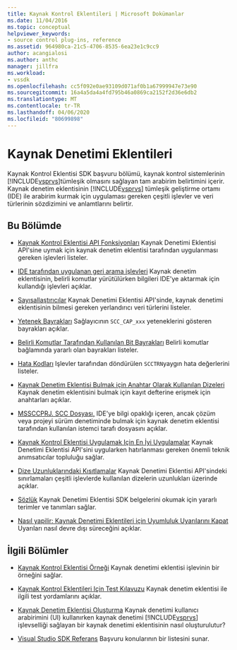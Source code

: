 ```yaml
---
title: Kaynak Kontrol Eklentileri | Microsoft Dokümanlar
ms.date: 11/04/2016
ms.topic: conceptual
helpviewer_keywords:
- source control plug-ins, reference
ms.assetid: 964980ca-21c5-4706-8535-6ea23e1c9cc9
author: acangialosi
ms.author: anthc
manager: jillfra
ms.workload:
- vssdk
ms.openlocfilehash: cc5f092e0ae93109d071af0b1a67999947e73e90
ms.sourcegitcommit: 16a4a5da4a4fd795b46a0869ca2152f2d36e6db2
ms.translationtype: MT
ms.contentlocale: tr-TR
ms.lasthandoff: 04/06/2020
ms.locfileid: "80699898"
---
```

# <a name="source-control-plug-ins"></a>Kaynak Denetimi Eklentileri
Kaynak Kontrol Eklentisi SDK başvuru bölümü, kaynak kontrol sistemlerinin [!INCLUDE[vsprvs](../code-quality/includes/vsprvs_md.md)]tümleşik olmasını sağlayan tam arabirim belirtimini içerir. Kaynak denetim eklentisinin [!INCLUDE[vsprvs](../code-quality/includes/vsprvs_md.md)] tümleşik geliştirme ortamı (IDE) ile arabirim kurmak için uygulaması gereken çeşitli işlevler ve veri türlerinin sözdizimini ve anlamtlarını belirtir.

## <a name="in-this-section"></a>Bu Bölümde
- [Kaynak Kontrol Eklentisi API Fonksiyonları](../extensibility/source-control-plug-in-api-functions.md) Kaynak Denetimi Eklentisi API'sine uymak için kaynak denetim eklentisi tarafından uygulanması gereken işlevleri listeler.

- [IDE tarafından uygulanan geri arama işlevleri](../extensibility/callback-functions-implemented-by-the-ide.md) Kaynak denetim eklentisinin, belirli komutlar yürütülürken bilgileri IDE'ye aktarmak için kullandığı işlevleri açıklar.

- [Sayısallaştırıcılar](../extensibility/enumerators.md) Kaynak Denetimi Eklentisi API'sinde, kaynak denetimi eklentisinin bilmesi gereken yerlandırıcı veri türlerini listeler.

- [Yetenek Bayrakları](../extensibility/capability-flags.md) Sağlayıcının `SCC_CAP_xxx` yeteneklerini gösteren bayrakları açıklar.

- [Belirli Komutlar Tarafından Kullanılan Bit Bayrakları](../extensibility/bitflags-used-by-specific-commands.md) Belirli komutlar bağlamında yararlı olan bayrakları listeler.

- [Hata Kodları](../extensibility/error-codes.md) Işlevler tarafından döndürülen `SCCTRN`yaygın hata değerlerini listeler.

- [Kaynak Denetim Eklentisi Bulmak için Anahtar Olarak Kullanılan Dizeleri](../extensibility/strings-used-as-keys-for-finding-a-source-control-plug-in.md) Kaynak denetim eklentisini bulmak için kayıt defterine erişmek için anahtarları açıklar.

- [MSSCCPRJ. SCC Dosyası,](../extensibility/mssccprj-scc-file.md) IDE'ye bilgi opaklığı içeren, ancak çözüm veya projeyi sürüm denetiminde bulmak için kaynak denetim eklentisi tarafından kullanılan istemci tarafı dosyasını açıklar.

- [Kaynak Kontrol Eklentisi Uygulamak Için En İyi Uygulamalar](../extensibility/best-practices-for-implementing-a-source-control-plug-in.md) Kaynak Denetimi Eklentisi API'sini uygularken hatırlanması gereken önemli teknik anımsatıcılar topluluğu sağlar.

- [Dize Uzunluklarındaki Kısıtlamalar](../extensibility/restrictions-on-string-lengths.md) Kaynak Denetimi Eklentisi API'sindeki sınırlamaları çeşitli işlevlerde kullanılan dizelerin uzunlukları üzerinde açıklar.

- [Sözlük](../extensibility/source-control-plug-in-glossary.md) Kaynak Denetimi Eklentisi SDK belgelerini okumak için yararlı terimler ve tanımları sağlar.

- [Nasıl yapilir: Kaynak Denetimi Eklentileri için Uyumluluk Uyarılarını Kapat](../extensibility/how-to-turn-off-compatibility-warnings-for-source-control-plug-ins.md) Uyarıları nasıl devre dışı süreceğini açıklar.

## <a name="related-sections"></a>İlgili Bölümler
- [Kaynak Kontrol Eklentisi Örneği](https://www.microsoft.com/download/details.aspx?id=55984) Kaynak denetimi eklentisi işlevinin bir örneğini sağlar.

- [Kaynak Kontrol Eklentileri Için Test Kılavuzu](../extensibility/internals/test-guide-for-source-control-plug-ins.md) Kaynak denetim eklentisi ile ilgili test yordamlarını açıklar.

- [Kaynak Denetim Eklentisi Oluşturma](../extensibility/internals/creating-a-source-control-plug-in.md) Kaynak denetimi kullanıcı arabirimini (UI) kullanırken kaynak denetimi [!INCLUDE[vsprvs](../code-quality/includes/vsprvs_md.md)] işlevselliği sağlayan bir kaynak denetimi eklentisinin nasıl oluşturulutur?

- [Visual Studio SDK Referans](../extensibility/visual-studio-sdk-reference.md) Başvuru konularının bir listesini sunar.
